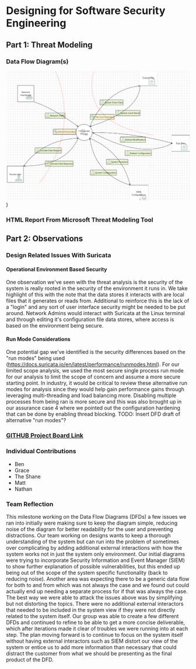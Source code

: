 # Designing for Software Security Engineering
## Part 1: Threat Modeling
### Data Flow Diagram(s)
![Diagram](https://github.com/UNO-CYBR-8420-Team1/CYBR8420-Suricata/blob/main/Threat%20Modeling%20Brainstorm/DFD-Final.png))
### HTML Report From Microsoft Threat Modeling Tool
## Part 2: Observations
### Design Related Issues With Suricata

#### Operational Environment Based Security
One observation we've seen with the threat analysis is the security of the system is really rooted in the security of the environment it runs in. 
We take highlight of this with the note that the data stores it interacts with are local files that it generates or reads from. Additional to reinforce this is the lack of a "login" and any sort of user interface security might be needed to be put around. Network Admins would interact with Suricata at the Linux terminal and through editing it's configuration file data stores, where access is based on the environment being secure. 

#### Run Mode Considerations
One potential gap we've identified is the security differences based on the "run modes" being used (https://docs.suricata.io/en/latest/performance/runmodes.html). For our limited scope analysis, we used the most secure single process run mode for our analysis to limit the scope of concern and assume a more secure starting point. In industry, it would be critical to review these alternative run modes for analysis since they would help gain performance gains through leveraging multi-threading and load balancing more. Disabling multiple processes from being ran is more secure and this was also brought up in our assurance case 4 where we pointed out the configuration hardening that can be done by enabling thread blocking. 
TODO: Insert DFD draft of alternative "run modes"?

### [GITHUB Project Board Link](https://github.com/orgs/UNO-CYBR-8420-Team1/projects/1/views/2)
### Individual Contributions
- Ben
- Grace
- The Shane
- Matt
- Nathan
### Team Reflection
This milestone working on the Data Flow Diagrams (DFDs) a few issues we ran into initially were making sure to keep the diagram simple, reducing noise of the diagram for better readability for the user and preventing distractions. Our team working on designs wants to keep a thorough understanding of the system but can run into the problem of sometimes over complicating by adding additional external interactions with how the system works not in just the system only environment. Our initial diagrams were trying to incorporate Security Information and Event Manager (SIEM) to show further explanation of possible vulnerabilities, but this ended up being out of the scope of the system specific functionality (back to reducing noise). Another area was expecting there to be a generic data flow for both to and from which was not always the case and we found out could actually end up needing a separate process for if that was always the case. The best way we were able to attack the issues above was by simplifying but not distorting the topics. There were no additional external interactors that needed to be included in the system view if they were not directly related to the system itself. Our group was able to create a few different DFDs and continued to refine to be able to get a more concise deliverable, which after iterations made it clear of troubles we were running into at each step. The plan moving forward is to continue to focus on the system itself without having external interactors such as SIEM distort our view of the system or entice us to add more information than necessary that could distract the customer from what we should be presenting as the final product of the DFD.
